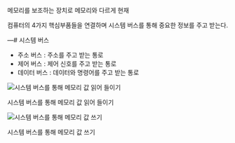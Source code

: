 메모리를 보조하는 장치로 메모리와 다르게 현재 

컴퓨터의 4가지 핵심부품들을 연결하며 시스템 버스를 통해 중요한 정보를 주고 받는다.

—# 시스템 버스

- 주소 버스 : 주소를 주고 받는 통로
- 제어 버스 : 제어 신호를 주고 받는 통로
- 데이터 버스 : 데이터와 명령어를 주고 받는 통로

![시스템 버스를 통해 메모리 값 읽어 들이기](https://s3-us-west-2.amazonaws.com/secure.notion-static.com/36f9979a-cbb3-4514-b3a4-aa9109a49d5f/%E1%84%89%E1%85%B3%E1%84%8F%E1%85%B3%E1%84%85%E1%85%B5%E1%86%AB%E1%84%89%E1%85%A3%E1%86%BA_2023-05-29_%E1%84%8B%E1%85%A9%E1%84%92%E1%85%AE_10.41.02.png)

시스템 버스를 통해 메모리 값 읽어 들이기

![시스템 버스를 통해 메모리 값 쓰기](https://s3-us-west-2.amazonaws.com/secure.notion-static.com/c4757998-969f-4a48-a899-af412fa01a6c/%E1%84%89%E1%85%B3%E1%84%8F%E1%85%B3%E1%84%85%E1%85%B5%E1%86%AB%E1%84%89%E1%85%A3%E1%86%BA_2023-05-29_%E1%84%8B%E1%85%A9%E1%84%92%E1%85%AE_10.41.21.png)

시스템 버스를 통해 메모리 값 쓰기
